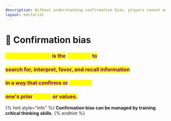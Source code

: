 ```yaml
---
description: Without understanding confirmation bias, players cannot advance their skills.
layout: editorial
---
```


# 🤨 Confirmation bias

###

### <mark style="color:yellow;">Confirmation bias</mark> <mark style="color:purple;">is the</mark> <mark style="color:yellow;">tendency</mark> <mark style="color:purple;">to</mark>

### <mark style="color:purple;">search for, interpret, favor, and recall information</mark>&#x20;

### <mark style="color:purple;">in a way that confirms or</mark> <mark style="color:yellow;">supports</mark>

### <mark style="color:purple;">one's prior</mark> <mark style="color:yellow;">beliefs</mark> <mark style="color:purple;">or values.</mark>&#x20;

<mark style="color:purple;"></mark>

{% hint style="info" %}
**Confirmation bias can be managed by training critical thinking skills.**
{% endhint %}

